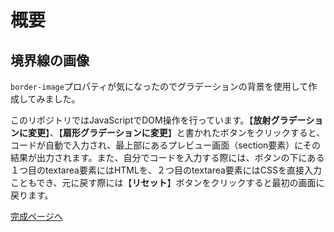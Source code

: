 # 概要

## 境界線の画像

`border-image`プロパティが気になったのでグラデーションの背景を使用して作成してみました。

このリポジトリではJavaScriptでDOM操作を行っています。【**放射グラデーションに変更**】、【**扇形グラデーションに変更**】と書かれたボタンをクリックすると、コードが自動で入力され、最上部にあるプレビュー画面（section要素）にその結果が出力されます。また、自分でコードを入力する際には、ボタンの下にある１つ目のtextarea要素にはHTMLを、２つ目のtextarea要素にはCSSを直接入力こともでき、元に戻す際には【**リセット**】ボタンをクリックすると最初の画面に戻ります。


[完成ページへ](https://yscyber.github.io/border-images/ "https://yscyber.github.io/border-images/")
